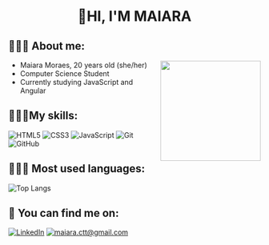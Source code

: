 

<p align="center">
<h1 align="center">👋HI, I'M MAIARA</h1> 

## 🧚🏽‍♀️ **About me:**
<img src="https://raw.githubusercontent.com/MicaelliMedeiros/micaellimedeiros/master/image/computer-illustration.png" min-width="200px" max-width="200px" width="200px" align="right">

* Maiara Moraes, 20 years old (she/her)
* Computer Science Student
* Currently studying JavaScript and Angular



## 👩🏽‍💻**My skills:**
![HTML5](https://img.shields.io/badge/HTML-000?style=for-the-badge&logo=html5&logoColor=228b22)
![CSS3](https://img.shields.io/badge/CSS3-000?style=for-the-badge&logo=css3&logoColor=228b22)
![JavaScript](https://img.shields.io/badge/JavaScript-000?style=for-the-badge&logo=javascript&logoColor=228b22)
![Git](https://img.shields.io/badge/Git-000?style=for-the-badge&logo=git&logoColor=228b22)
![GitHub](https://img.shields.io/badge/GitHub-000?style=for-the-badge&logo=github&logoColor=228b22)


## 🤸🏽‍♀️ **Most used languages:**
![Top Langs](https://github-readme-stats.vercel.app/api/top-langs/?username=maiamss&layout=compact&theme=shadow_green&bg_color=010101)



## 🔎 **You can find me on:**
[![LinkedIn](https://img.shields.io/badge/-LinkedIn-000?style=for-the-badge&logo=linkedin&logoColor=30A3DC)](https://www.linkedin.com/in/maiaramss/)
[![maiara.ctt@gmail.com](https://img.shields.io/badge/-Email-000?style=for-the-badge&logo=microsoft-outlook&logoColor=E94D5F)](mailto:maiara.ctt@gmail.com)
